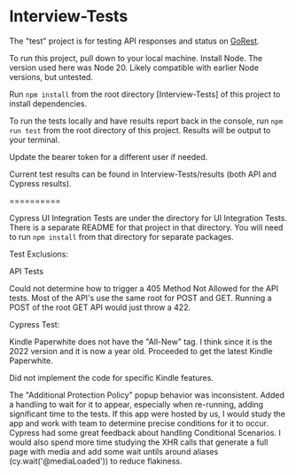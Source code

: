 # Interview-Tests
The "test" project is for testing API responses and status on [GoRest](https://gorest.co.in/).

To run this project, pull down to your local machine.
Install Node. The version used here was Node 20. Likely compatible with earlier Node versions, but untested.

Run `npm install` from the root directory [Interview-Tests] of this project to install dependencies.

To run the tests locally and have results report back in the console,
run `npm run test` from the root directory of this project.
Results will be output to your terminal.

Update the bearer token for a different user if needed.


Current test results can be found in Interview-Tests/results (both API and Cypress results).

==========

Cypress UI Integration Tests are under the directory for UI Integration Tests. There is a separate README for that project in that directory. You will need to run `npm install` from that directory for separate packages.

Test Exclusions:

API Tests

Could not determine how to trigger a 405 Method Not Allowed for the API tests. 
Most of the API's use the same root for POST and GET. Running a POST of the root GET API 
would just throw a 422.

Cypress Test:

Kindle Paperwhite does not have the "All-New" tag. I think since it is the 2022 version and it is now a year old.
Proceeded to get the latest Kindle Paperwhite.

Did not implement the code for specific Kindle features.

The "Additional Protection Policy" popup behavior was inconsistent. Added a handling to wait for it to appear, especially when re-running, adding significant time to the tests. 
If this app were hosted by us, I would study the app and work with team to determine precise conditions for it to occur.
Cypress had some great feedback about handling Conditional Scenarios. 
I would also spend more time studying the XHR calls that generate a full page with media and add some wait untils around aliases (cy.wait('@mediaLoaded')) to reduce flakiness.

